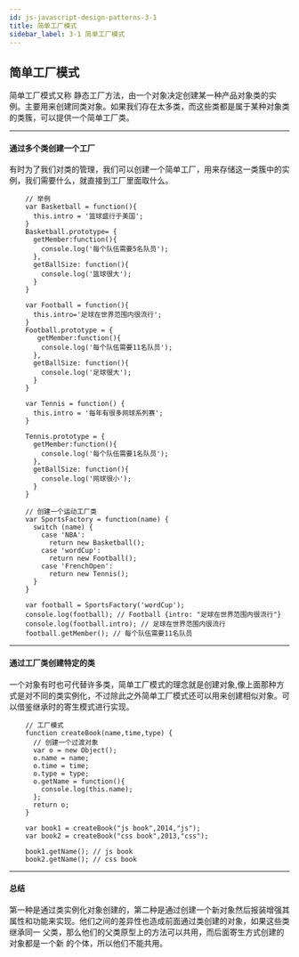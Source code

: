 ```yaml
---
id: js-javascript-design-patterns-3-1
title: 简单工厂模式
sidebar_label: 3-1 简单工厂模式
---
```


## 简单工厂模式 
简单工厂模式又称 静态工厂方法，由一个对象决定创建某一种产品对象类的实例。主要用来创建同类对象。如果我们存在太多类，而这些类都是属于某种对象类的类簇，可以提供一个简单工厂类。

---

#### 通过多个类创建一个工厂
有时为了我们对类的管理，我们可以创建一个简单工厂，用来存储这一类簇中的实例，我们需要什么，就直接到工厂里面取什么。

```
    // 举例
    var Basketball = function(){
      this.intro = '篮球盛行于美国';
    }
    Basketball.prototype= {
      getMember:function(){
        console.log('每个队伍需要5名队员');
      },
      getBallSize: function(){
        console.log('篮球很大');
      }
    }

    var Football = function(){
      this.intro='足球在世界范围内很流行';
    }
    Football.prototype = {
       getMember:function(){
        console.log('每个队伍需要11名队员');
      },
      getBallSize: function(){
        console.log('足球很大');
      }
    }

    var Tennis = function() {
      this.intro = '每年有很多网球系列赛';
    }

    Tennis.prototype = {
      getMember:function(){
        console.log('每个队伍需要1名队员');
      },
      getBallSize: function(){
        console.log('网球很小');
      }
    }

    // 创建一个运动工厂类
    var SportsFactory = function(name) {
      switch (name) {
        case 'NBA':
          return new Basketball();
        case 'wordCup':
          return new Football();
        case 'FrenchOpen':
          return new Tennis();
      }
    }

    var football = SportsFactory('wordCup');
    console.log(football); // Football {intro: "足球在世界范围内很流行"}
    console.log(football.intro); // 足球在世界范围内很流行
    football.getMember(); // 每个队伍需要11名队员

```

---

#### 通过工厂类创建特定的类
一个对象有时也可代替许多类，简单工厂模式的理念就是创建对象,像上面那种方式是对不同的类实例化，不过除此之外简单工厂模式还可以用来创建相似对象。可以借鉴继承时的寄生模式进行实现。


```
    // 工厂模式
    function createBook(name,time,type) {
      // 创建一个过渡对象
      var o = new Object();
      o.name = name;
      o.time = time;
      o.type = type;
      o.getName = function(){
        console.log(this.name);
      };
      return o;
    }

    var book1 = createBook("js book",2014,"js");
    var book2 = createBook("css book",2013,"css");

    book1.getName(); // js book
    book2.getName(); // css book
```


---
#### 总结
第一种是通过类实例化对象创建的，第二种是通过创建一个新对象然后报装增强其属性和功能来实现。他们之间的差异性也造成前面通过类创建的对象，如果这些类继承同一
父类，那么他们的父类原型上的方法可以共用，而后面寄生方式创建的对象都是一个新
的个体，所以他们不能共用。